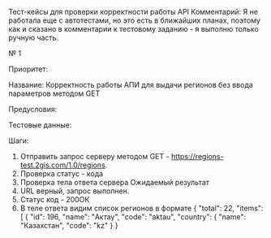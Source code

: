 Тест-кейсы для проверки корректности работы API
Комментарий: Я не работала еще с автотестами, но это есть в ближайших планах, поэтому как и сказано в комментарии к тестовому заданию - я выполню только ручную часть.

№ 1

Приоритет:

Название: Корректность работы АПИ для выдачи регионов без ввода параметров методом GET 

Предусловия:

Тестовые данные:

Шаги: 
1. Отправить запрос серверу методом GET - https://regions-test.2gis.com/1.0/regions.
2. Проверка статус - кода
3. Проверка тела ответа сервера
Ожидаемый результат
1. URL верный, запрос выполнен.
2. Статус код - 200ОК
3. В теле ответа видим список регионов в формате 
{
    "total": 22,
    "items": [
        {
            "id": 196,
            "name": "Актау",
            "code": "aktau",
            "country": {
                "name": "Казахстан",
                "code": "kz"
            }
        }